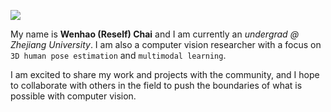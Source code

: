 [![](https://img.shields.io/badge/blog-@rese1f-red.svg)](rese1f.github.io)

My name is **Wenhao (Reself) Chai** and I am currently an _undergrad @ Zhejiang University_. 
I am also a computer vision researcher with a focus on `3D human pose estimation` and `multimodal learning`. 

I am excited to share my work and projects with the community, and I hope to collaborate with others in the field to push the boundaries of what is possible with computer vision.
